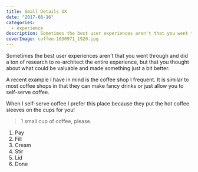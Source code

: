 ```yaml
---
title: Small Details UX
date: "2017-08-16"
categories: 
  - experience
description: Sometimes the best user experiences aren't that you went through and did a ton of research to re-architect the entire experience, but that you thought about what could be valuable and made something just a bit better.
coverImage: coffee-1030971_1920.jpg
---
```


Sometimes the best user experiences aren't that you went through and did a ton of research to re-architect the entire experience, but that you thought about what could be valuable and made something just a bit better.

A recent example I have in mind is the coffee shop I frequent. It is similar to most coffee shops in that they can make fancy drinks or just allow you to self-serve coffee.

When I self-serve coffee I prefer this place because they put the hot coffee sleeves on the cups for you!

> 1 small cup of coffee, please.

1. Pay
2. Fill
3. Cream
4. Stir
5. Lid
6. Done

